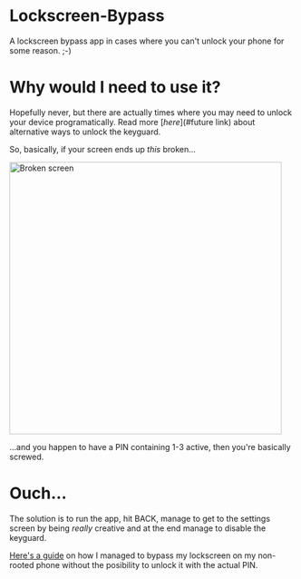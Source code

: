 Lockscreen-Bypass
=================

A lockscreen bypass app in cases where you can't unlock your phone for some reason. ;-)

Why would I need to use it?
=================
Hopefully never, but there are actually times where you may need to unlock your device programatically. Read more [*here*](#future link) about alternative ways to unlock the keyguard. 

So, basically, if your screen ends up *this* broken...

<img src="https://fbcdn-sphotos-e-a.akamaihd.net/hphotos-ak-ash3/963806_10153405419705022_727240397_o.jpg" width="480" alt="Broken screen" />


...and you happen to have a PIN containing 1-3 active, then you're basically screwed.

Ouch...
=================
The solution is to run the app, hit BACK, manage to get to the settings screen by being *really* creative and at the end manage to disable the keyguard.

[Here's a guide](#TODO) on how I managed to bypass my lockscreen on my non-rooted phone without the posibility to unlock it with the actual PIN.
